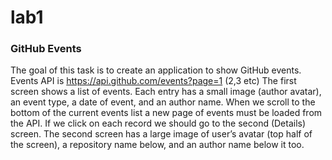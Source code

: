 # lab1

### GitHub Events

The goal of this task is to create an application to show GitHub events. Events API is https://api.github.com/events?page=1 (2,3 etc)
The first screen shows a list of events. Each entry has a small image (author avatar), an event type, a date of event, and an author name. When we scroll to the bottom of the current events list a new page of events must be loaded from the API.
If we click on each record we should go to the second (Details) screen. The second screen has a large image of user’s avatar (top half of the screen), a repository name below, and an author name below it too.

